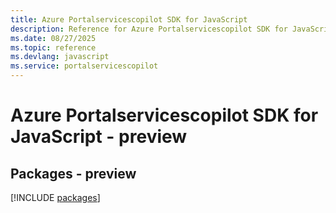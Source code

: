 ```yaml
---
title: Azure Portalservicescopilot SDK for JavaScript
description: Reference for Azure Portalservicescopilot SDK for JavaScript
ms.date: 08/27/2025
ms.topic: reference
ms.devlang: javascript
ms.service: portalservicescopilot
---
```

# Azure Portalservicescopilot SDK for JavaScript - preview
## Packages - preview
[!INCLUDE [packages](portalservicescopilot-index.md)]